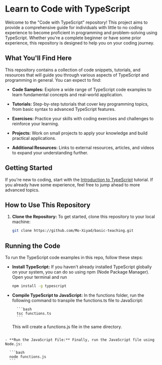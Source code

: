 # Learn to Code with TypeScript

Welcome to the "Code with TypeScript" repository! This project aims to provide a comprehensive guide for individuals with little to no coding experience to become proficient in programming and problem-solving using TypeScript. Whether you're a complete beginner or have some prior experience, this repository is designed to help you on your coding journey.

## What You'll Find Here

This repository contains a collection of code snippets, tutorials, and resources that will guide you through various aspects of TypeScript and programming in general. You can expect to find:

- **Code Samples:** Explore a wide range of TypeScript code examples to learn fundamental concepts and real-world application.

- **Tutorials:** Step-by-step tutorials that cover key programming topics, from basic syntax to advanced TypeScript features.

- **Exercises:** Practice your skills with coding exercises and challenges to reinforce your learning.

- **Projects:** Work on small projects to apply your knowledge and build practical applications.

- **Additional Resources:** Links to external resources, articles, and videos to expand your understanding further.

## Getting Started

If you're new to coding, start with the [Introduction to TypeScript](README.md) tutorial. If you already have some experience, feel free to jump ahead to more advanced topics.

## How to Use This Repository

1. **Clone the Repository:** To get started, clone this repository to your local machine:

   ```bash
   git clone https://github.com/Mo-Xiyad/basic-teaching.git
   ```

## Running the Code

To run the TypeScript code examples in this repo, follow these steps:

- **Install TypeScript:** If you haven't already installed TypeScript globally on your system, you can do so using npm (Node Package Manager). Open your terminal and run

  ```bash
  npm install -g typescript
  ```

- **Compile TypeScript to JavaScript:** In the functions folder, run the following command to transpile the functions.ts file to JavaScript:

        ```bash
        tsc functions.ts
        ```

  This will create a functions.js file in the same directory.

````

- **Run the JavaScript File:** Finally, run the JavaScript file using Node.js:

  ```bash
  node functions.js
  ```
````
